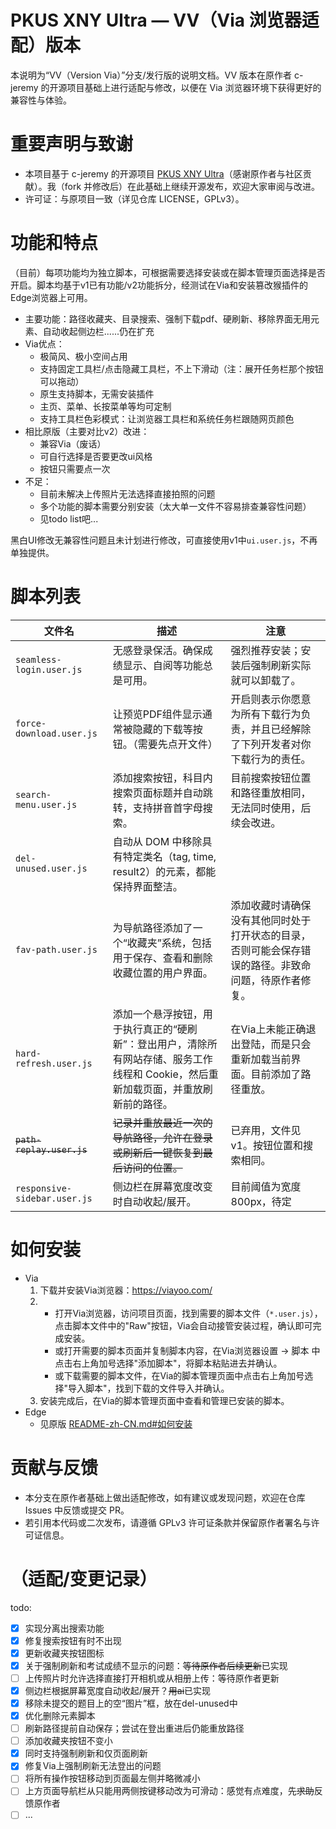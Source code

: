 # PKUS XNY Ultra — VV（Via 浏览器适配）版本

本说明为“VV（Version Via）”分支/发行版的说明文档。VV 版本在原作者 c-jeremy 的开源项目基础上进行适配与修改，以便在 Via 浏览器环境下获得更好的兼容性与体验。

# 重要声明与致谢
- 本项目基于 c-jeremy 的开源项目 [PKUS XNY Ultra](https://github.com/c-jeremy/pkus-xny-ultra)（感谢原作者与社区贡献）。我（fork 并修改后）在此基础上继续开源发布，欢迎大家审阅与改进。
- 许可证：与原项目一致（详见仓库 LICENSE，GPLv3）。

# 功能和特点
（目前）每项功能均为独立脚本，可根据需要选择安装或在脚本管理页面选择是否开启。脚本均基于v1已有功能/v2功能拆分，经测试在Via和安装篡改猴插件的Edge浏览器上可用。

- 主要功能：路径收藏夹、目录搜索、强制下载pdf、硬刷新、移除界面无用元素、自动收起侧边栏......仍在扩充
- Via优点：
  - 极简风、极小空间占用
  - 支持固定工具栏/点击隐藏工具栏，不上下滑动（注：展开任务栏那个按钮可以拖动）
  - 原生支持脚本，无需安装插件
  - 主页、菜单、长按菜单等均可定制
  - 支持工具栏色彩模式：让浏览器工具栏和系统任务栏跟随网页颜色
- 相比原版（主要对比v2）改进：
  - 兼容Via（废话）
  - 可自行选择是否要更改ui风格
  - 按钮只需要点一次
- 不足：
  - 目前未解决上传照片无法选择直接拍照的问题 
  - 多个功能的脚本需要分别安装（太大单一文件不容易排查兼容性问题）
  - 见todo list吧...


黑白UI修改无兼容性问题且未计划进行修改，可直接使用v1中`ui.user.js`，不再单独提供。

# 脚本列表

| 文件名                          | 描述                                                                     | 注意                                                 |
|------------------------------|------------------------------------------------------------------------|----------------------------------------------------|
| `seamless-login.user.js`     | 无感登录保活。确保成绩显示、自阅等功能总是可用。                                               | 强烈推荐安装；安装后强制刷新实际就可以卸载了。                            |
| `force-download.user.js`     | 让预览PDF组件显示通常被隐藏的下载等按钮。（需要先点开文件）                                        | 开启则表示你愿意为所有下载行为负责，并且已经解除了下列开发者对你下载行为的责任。           |
| `search-menu.user.js`        | 添加搜索按钮，科目内搜索页面标题并自动跳转，支持拼音首字母搜索。                                       | 目前搜索按钮位置和路径重放相同，无法同时使用，后续会改进。                      |
| `del-unused.user.js`         | 自动从 DOM 中移除具有特定类名（tag, time, result2）的元素，都能保持界面整洁。                     |                                                    |
| `fav-path.user.js`           | 为导航路径添加了一个“收藏夹”系统，包括用于保存、查看和删除收藏位置的用户界面。                               | 添加收藏时请确保没有其他同时处于打开状态的目录，否则可能会保存错误的路径。非致命问题，待原作者修复。 |
| `hard-refresh.user.js`       | 添加一个悬浮按钮，用于执行真正的“硬刷新”：登出用户，清除所有网站存储、服务工作线程和 Cookie，然后重新加载页面，并重放刷新前的路径。 | 在Via上未能正确退出登陆，而是只会重新加载当前界面。目前添加了路径重放。              |
| ~~`path-replay.user.js`~~    | ~~记录并重放最近一次的导航路径，允许在登录或刷新后一键恢复到最后访问的位置。~~                              | 已弃用，文件见v1。按钮位置和搜索相同。                               |
| `responsive-sidebar.user.js` | 侧边栏在屏幕宽度改变时自动收起/展开。                                                    | 目前阈值为宽度800px，待定                                    |

# 如何安装
- Via
  1. 下载并安装Via浏览器：https://viayoo.com/
  2. - 打开Via浏览器，访问项目页面，找到需要的脚本文件（`*.user.js`），点击脚本文件中的"Raw"按钮，Via会自动接管安装过程，确认即可完成安装。
     - 或打开需要的脚本页面并复制脚本内容，在Via浏览器设置 -> 脚本 中点击右上角加号选择"添加脚本"，将脚本粘贴进去并确认。
     - 或下载需要的脚本文件，在Via的脚本管理页面中点击右上角加号选择"导入脚本"，找到下载的文件导入并确认。
  3. 安装完成后，在Via的脚本管理页面中查看和管理已安装的脚本。
- Edge
  - 见原版 [README-zh-CN.md#如何安装](/README-zh-CN.md#如何安装)  

# 贡献与反馈
- 本分支在原作者基础上做出适配修改，如有建议或发现问题，欢迎在仓库 Issues 中反馈或提交 PR。
- 若引用本代码或二次发布，请遵循 GPLv3 许可证条款并保留原作者署名与许可证信息。

# （适配/变更记录）
todo:
- [x] 实现分离出搜索功能
- [x] 修复搜索按钮有时不出现
- [x] 更新收藏夹按钮图标
- [x] 关于强制刷新和考试成绩不显示的问题：~~等待原作者后续更新~~已实现
- [ ] 上传照片时允许选择直接打开相机或从相册上传：等待原作者更新
- [x] 侧边栏根据屏幕宽度自动收起/展开？~~用ai~~已实现
- [x] 移除未提交的题目上的空“图片”框，放在del-unused中
- [x] 优化删除元素脚本
- [ ] 刷新路径提前自动保存；尝试在登出重进后仍能重放路径
- [ ] 添加收藏夹按钮不变小
- [x] 同时支持强制刷新和仅页面刷新
- [x] 修复Via上强制刷新无法登出的问题
- [ ] 将所有操作按钮移动到页面最左侧并略微减小
- [ ] 上方页面导航栏从只能用两侧按键移动改为可滑动：感觉有点难度，先~~求助~~反馈原作者
- [ ] ...
